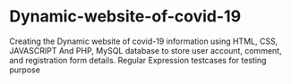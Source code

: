 # Dynamic-website-of-covid-19
Creating the Dynamic website of covid-19 information using HTML, CSS, JAVASCRIPT And PHP, MySQL database to store user account, comment, and registration form details. Regular Expression testcases for testing purpose
